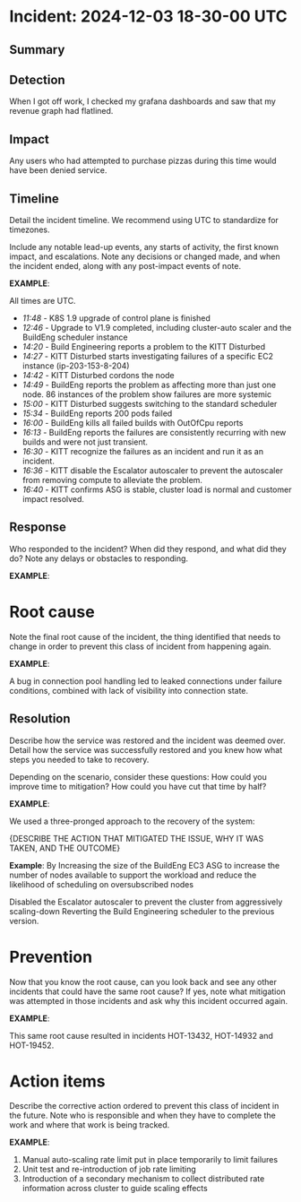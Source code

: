 # Incident: 2024-12-03 18-30-00 UTC

## Summary



## Detection

When I got off work, I checked my grafana dashboards and saw that my revenue graph had flatlined.

## Impact

Any users who had attempted to purchase pizzas during this time would have been denied service.

## Timeline

Detail the incident timeline. We recommend using UTC to standardize for timezones.

Include any notable lead-up events, any starts of activity, the first known impact, and escalations. Note any decisions or changed made, and when the incident ended, along with any post-impact events of note.

**EXAMPLE**:

All times are UTC.

- _11:48_ - K8S 1.9 upgrade of control plane is finished
- _12:46_ - Upgrade to V1.9 completed, including cluster-auto scaler and the BuildEng scheduler instance
- _14:20_ - Build Engineering reports a problem to the KITT Disturbed
- _14:27_ - KITT Disturbed starts investigating failures of a specific EC2 instance (ip-203-153-8-204)
- _14:42_ - KITT Disturbed cordons the node
- _14:49_ - BuildEng reports the problem as affecting more than just one node. 86 instances of the problem show failures are more systemic
- _15:00_ - KITT Disturbed suggests switching to the standard scheduler
- _15:34_ - BuildEng reports 200 pods failed
- _16:00_ - BuildEng kills all failed builds with OutOfCpu reports
- _16:13_ - BuildEng reports the failures are consistently recurring with new builds and were not just transient.
- _16:30_ - KITT recognize the failures as an incident and run it as an incident.
- _16:36_ - KITT disable the Escalator autoscaler to prevent the autoscaler from removing compute to alleviate the problem.
- _16:40_ - KITT confirms ASG is stable, cluster load is normal and customer impact resolved.

## Response

Who responded to the incident? When did they respond, and what did they do? Note any delays or obstacles to responding.

**EXAMPLE**:

<!-- I responded by reporting the outage to the factory. Had I had more comprehensive alerting set up, I would have found out sooner. -->

# Root cause

Note the final root cause of the incident, the thing identified that needs to change in order to prevent this class of incident from happening again.

**EXAMPLE**:

A bug in connection pool handling led to leaked connections under failure conditions, combined with lack of visibility into connection state.

## Resolution

Describe how the service was restored and the incident was deemed over. Detail how the service was successfully restored and you knew how what steps you needed to take to recovery.

Depending on the scenario, consider these questions: How could you improve time to mitigation? How could you have cut that time by half?

**EXAMPLE**:

We used a three-pronged approach to the recovery of the system:

{DESCRIBE THE ACTION THAT MITIGATED THE ISSUE, WHY IT WAS TAKEN, AND THE OUTCOME}

**Example**:
By Increasing the size of the BuildEng EC3 ASG to increase the number of nodes available to support the workload and reduce the likelihood of scheduling on oversubscribed nodes

Disabled the Escalator autoscaler to prevent the cluster from aggressively scaling-down
Reverting the Build Engineering scheduler to the previous version.

# Prevention

Now that you know the root cause, can you look back and see any other incidents that could have the same root cause? If yes, note what mitigation was attempted in those incidents and ask why this incident occurred again.

**EXAMPLE**:

This same root cause resulted in incidents HOT-13432, HOT-14932 and HOT-19452.

# Action items

Describe the corrective action ordered to prevent this class of incident in the future. Note who is responsible and when they have to complete the work and where that work is being tracked.

**EXAMPLE**:

1. Manual auto-scaling rate limit put in place temporarily to limit failures
1. Unit test and re-introduction of job rate limiting
1. Introduction of a secondary mechanism to collect distributed rate information across cluster to guide scaling effects

